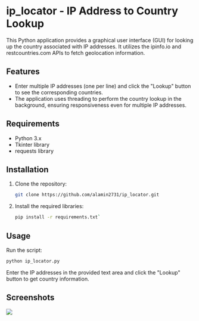 # ip_locator - IP Address to Country Lookup 

This Python application provides a graphical user interface (GUI) for looking up the country associated with IP addresses. It utilizes the ipinfo.io and restcountries.com APIs to fetch geolocation information.

## Features

- Enter multiple IP addresses (one per line) and click the "Lookup" button to see the corresponding countries.
- The application uses threading to perform the country lookup in the background, ensuring responsiveness even for multiple IP addresses.

## Requirements

- Python 3.x
- Tkinter library
- requests library

## Installation

1. Clone the repository:

   ```bash
   git clone https://github.com/alamin2731/ip_locator.git
1. Install the required libraries:

   ```bash
   pip install -r requirements.txt`
## Usage

Run the script:

   ```bash
  python ip_locator.py
```

Enter the IP addresses in the provided text area and click the "Lookup" button to get country information.

## Screenshots
<img src="https://i.ibb.co/5GQWdnF/image.png"></img>

